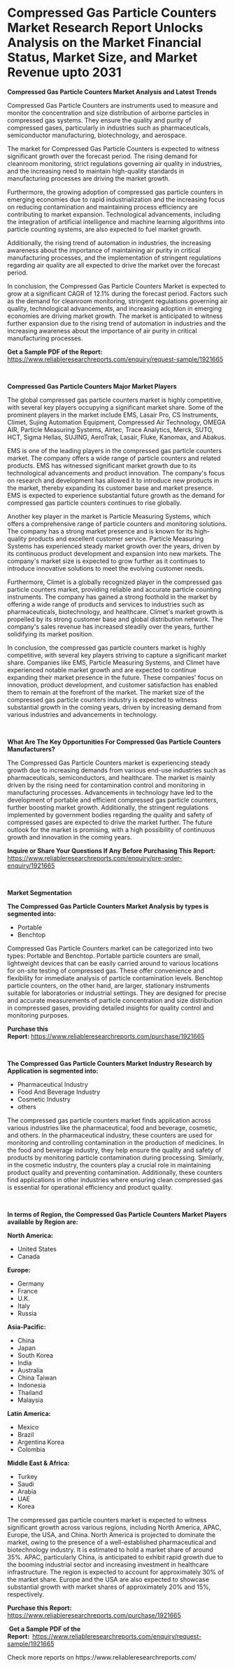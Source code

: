 <p><h1>Compressed Gas Particle Counters Market Research Report Unlocks Analysis on the Market Financial Status, Market Size, and Market Revenue upto 2031</h1></p><p><strong>Compressed Gas Particle Counters Market Analysis and Latest Trends</strong></p>
<p><p>Compressed Gas Particle Counters are instruments used to measure and monitor the concentration and size distribution of airborne particles in compressed gas systems. They ensure the quality and purity of compressed gases, particularly in industries such as pharmaceuticals, semiconductor manufacturing, biotechnology, and aerospace.</p><p>The market for Compressed Gas Particle Counters is expected to witness significant growth over the forecast period. The rising demand for cleanroom monitoring, strict regulations governing air quality in industries, and the increasing need to maintain high-quality standards in manufacturing processes are driving the market growth.</p><p>Furthermore, the growing adoption of compressed gas particle counters in emerging economies due to rapid industrialization and the increasing focus on reducing contamination and maintaining process efficiency are contributing to market expansion. Technological advancements, including the integration of artificial intelligence and machine learning algorithms into particle counting systems, are also expected to fuel market growth.</p><p>Additionally, the rising trend of automation in industries, the increasing awareness about the importance of maintaining air purity in critical manufacturing processes, and the implementation of stringent regulations regarding air quality are all expected to drive the market over the forecast period.</p><p>In conclusion, the Compressed Gas Particle Counters Market is expected to grow at a significant CAGR of 12.1% during the forecast period. Factors such as the demand for cleanroom monitoring, stringent regulations governing air quality, technological advancements, and increasing adoption in emerging economies are driving market growth. The market is anticipated to witness further expansion due to the rising trend of automation in industries and the increasing awareness about the importance of air purity in critical manufacturing processes.</p></p>
<p><strong>Get a Sample PDF of the Report:&nbsp;</strong> <a href="https://www.reliableresearchreports.com/enquiry/request-sample/1921665">https://www.reliableresearchreports.com/enquiry/request-sample/1921665</a></p>
<p>&nbsp;</p>
<p><strong>Compressed Gas Particle Counters Major Market Players</strong></p>
<p><p>The global compressed gas particle counters market is highly competitive, with several key players occupying a significant market share. Some of the prominent players in the market include EMS, Lasair Pro, CS Instruments, Climet, Sujing Automation Equipment, Compressed Air Technology, OMEGA AIR, Particle Measuring Systems, Airtec, Trace Analytics, Merck, SUTO, HCT, Sigma Hellas, SUJING, AeroTrak, Lasair, Fluke, Kanomax, and Abakus.</p><p>EMS is one of the leading players in the compressed gas particle counters market. The company offers a wide range of particle counters and related products. EMS has witnessed significant market growth due to its technological advancements and product innovation. The company's focus on research and development has allowed it to introduce new products in the market, thereby expanding its customer base and market presence. EMS is expected to experience substantial future growth as the demand for compressed gas particle counters continues to rise globally.</p><p>Another key player in the market is Particle Measuring Systems, which offers a comprehensive range of particle counters and monitoring solutions. The company has a strong market presence and is known for its high-quality products and excellent customer service. Particle Measuring Systems has experienced steady market growth over the years, driven by its continuous product development and expansion into new markets. The company's market size is expected to grow further as it continues to introduce innovative solutions to meet the evolving customer needs.</p><p>Furthermore, Climet is a globally recognized player in the compressed gas particle counters market, providing reliable and accurate particle counting instruments. The company has gained a strong foothold in the market by offering a wide range of products and services to industries such as pharmaceuticals, biotechnology, and healthcare. Climet's market growth is propelled by its strong customer base and global distribution network. The company's sales revenue has increased steadily over the years, further solidifying its market position.</p><p>In conclusion, the compressed gas particle counters market is highly competitive, with several key players striving to capture a significant market share. Companies like EMS, Particle Measuring Systems, and Climet have experienced notable market growth and are expected to continue expanding their market presence in the future. These companies' focus on innovation, product development, and customer satisfaction has enabled them to remain at the forefront of the market. The market size of the compressed gas particle counters industry is expected to witness substantial growth in the coming years, driven by increasing demand from various industries and advancements in technology.</p></p>
<p>&nbsp;</p>
<p><strong>What Are The Key Opportunities For Compressed Gas Particle Counters Manufacturers?</strong></p>
<p><p>The Compressed Gas Particle Counters market is experiencing steady growth due to increasing demands from various end-use industries such as pharmaceuticals, semiconductors, and healthcare. The market is mainly driven by the rising need for contamination control and monitoring in manufacturing processes. Advancements in technology have led to the development of portable and efficient compressed gas particle counters, further boosting market growth. Additionally, the stringent regulations implemented by government bodies regarding the quality and safety of compressed gases are expected to drive the market further. The future outlook for the market is promising, with a high possibility of continuous growth and innovation in the coming years.</p></p>
<p><strong>Inquire or Share Your Questions If Any Before Purchasing This Report:</strong> <a href="https://www.reliableresearchreports.com/enquiry/pre-order-enquiry/1921665">https://www.reliableresearchreports.com/enquiry/pre-order-enquiry/1921665</a></p>
<p>&nbsp;</p>
<p><strong>Market Segmentation</strong></p>
<p><strong>The Compressed Gas Particle Counters Market Analysis by types is segmented into:</strong></p>
<p><ul><li>Portable</li><li>Benchtop</li></ul></p>
<p><p>Compressed Gas Particle Counters market can be categorized into two types: Portable and Benchtop. Portable particle counters are small, lightweight devices that can be easily carried around to various locations for on-site testing of compressed gas. These offer convenience and flexibility for immediate analysis of particle contamination levels. Benchtop particle counters, on the other hand, are larger, stationary instruments suitable for laboratories or industrial settings. They are designed for precise and accurate measurements of particle concentration and size distribution in compressed gases, providing detailed insights for quality control and monitoring purposes.</p></p>
<p><strong>Purchase this Report:&nbsp;</strong><a href="https://www.reliableresearchreports.com/purchase/1921665">https://www.reliableresearchreports.com/purchase/1921665</a></p>
<p>&nbsp;</p>
<p><strong>The Compressed Gas Particle Counters Market Industry Research by Application is segmented into:</strong></p>
<p><ul><li>Pharmaceutical Industry</li><li>Food And Beverage Industry</li><li>Cosmetic Industry</li><li>others</li></ul></p>
<p><p>The compressed gas particle counters market finds application across various industries like the pharmaceutical, food and beverage, cosmetic, and others. In the pharmaceutical industry, these counters are used for monitoring and controlling contamination in the production of medicines. In the food and beverage industry, they help ensure the quality and safety of products by monitoring particle contamination during processing. Similarly, in the cosmetic industry, the counters play a crucial role in maintaining product quality and preventing contamination. Additionally, these counters find applications in other industries where ensuring clean compressed gas is essential for operational efficiency and product quality.</p></p>
<p>&nbsp;</p>
<p><strong>In terms of Region, the Compressed Gas Particle Counters Market Players available by Region are:</strong></p>
<p>
    <p> <strong> North America: </strong>
        <ul>
            <li>United States</li>
            <li>Canada</li>
        </ul>
        </p> 
    <p> <strong> Europe: </strong>
        <ul>
            <li>Germany</li>
            <li>France</li>
            <li>U.K.</li>
            <li>Italy</li>
            <li>Russia</li>
        </ul>
        </p> 
    <p> <strong> Asia-Pacific: </strong>
        <ul>
            <li>China</li>
            <li>Japan</li>
            <li>South Korea</li>
            <li>India</li>
            <li>Australia</li>
            <li>China Taiwan</li>
            <li>Indonesia</li>
            <li>Thailand</li>
            <li>Malaysia</li>
        </ul>
        </p> 
    <p> <strong> Latin America: </strong>
        <ul>
            <li>Mexico</li>
            <li>Brazil</li>
            <li>Argentina Korea</li>
            <li>Colombia</li>
        </ul>
        </p> 
    <p> <strong> Middle East & Africa: </strong>
        <ul>
            <li>Turkey</li>
            <li>Saudi</li>
            <li>Arabia</li>
            <li>UAE</li>
            <li>Korea</li>
        </ul>
    </p>
    </p>
<p><p>The compressed gas particle counters market is expected to witness significant growth across various regions, including North America, APAC, Europe, the USA, and China. North America is projected to dominate the market, owing to the presence of a well-established pharmaceutical and biotechnology industry. It is estimated to hold a market share of around 35%. APAC, particularly China, is anticipated to exhibit rapid growth due to the booming industrial sector and increasing investment in healthcare infrastructure. The region is expected to account for approximately 30% of the market share. Europe and the USA are also expected to showcase substantial growth with market shares of approximately 20% and 15%, respectively.</p></p>
<p><strong>Purchase this Report: </strong><a href="https://www.reliableresearchreports.com/purchase/1921665">https://www.reliableresearchreports.com/purchase/1921665</a></p>
<p>&nbsp;<strong>Get a Sample PDF of the Report:&nbsp;&nbsp;</strong><a href="https://www.reliableresearchreports.com/enquiry/request-sample/1921665">https://www.reliableresearchreports.com/enquiry/request-sample/1921665</a></p>
<p><strong></strong></p>
<p>Check more reports on https://www.reliableresearchreports.com/</p>